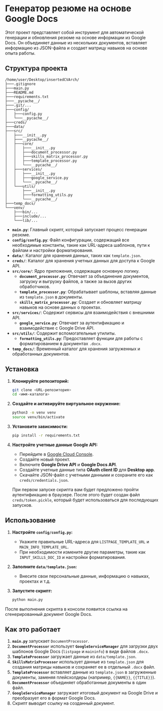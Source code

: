 # Генератор резюме на основе Google Docs

Этот проект представляет собой инструмент для автоматической генерации и обновления резюме на основе информации из Google Docs. Он объединяет данные из нескольких документов, вставляет информацию из JSON-файла и создает матрицу навыков на основе опыта работы.

## Структура проекта

```
/home/user/Desktop/insertedCVArch/
├───.gitignore
├───main.py
├───README.md
├───requirements.txt
├───__pycache__/
├───.git/...
├───config/
│   ├───config.py
│   └───__pycache__/
├───creds/
├───data/
├───src/
│   ├───__init__.py
│   ├───__pycache__/
│   ├───core/
│   │   ├───__init__.py
│   │   ├───document_processor.py
│   │   ├───skills_matrix_processor.py
│   │   ├───template_processor.py
│   │   └───__pycache__/
│   ├───services/
│   │   ├───__init__.py
│   │   ├───google_service.py
│   │   └───__pycache__/
│   └───utils/
│       ├───__init__.py
│       ├───formatting_utils.py
│       └───__pycache__/
├───temp_docs/
└───venv/
    ├───bin/...
    ├───include/...
    └───lib/...
```

- **`main.py`**: Главный скрипт, который запускает процесс генерации резюме.
- **`config/config.py`**: Файл конфигурации, содержащий все необходимые константы, такие как URL-адреса шаблонов, пути к файлам и настройки форматирования.
- **`data/`**: Каталог для хранения данных, таких как `template.json`.
- **`creds/`**: Каталог для хранения учетных данных для доступа к Google API.
- **`src/core/`**: Ядро приложения, содержащее основную логику.
    - **`document_processor.py`**: Отвечает за объединение документов, загрузку и выгрузку файлов, а также за вызов других обработчиков.
    - **`template_processor.py`**: Обрабатывает шаблоны, вставляя данные из `template.json` в документы.
    - **`skills_matrix_processor.py`**: Создает и обновляет матрицу навыков на основе данных о проектах.
- **`src/services/`**: Содержит сервисы для взаимодействия с внешними API.
    - **`google_service.py`**: Отвечает за аутентификацию и взаимодействие с Google Drive API.
- **`src/utils/`**: Содержит вспомогательные утилиты.
    - **`formatting_utils.py`**: Предоставляет функции для работы с форматированием в документах `.docx`.
- **`temp_docs/`**: Временный каталог для хранения загруженных и обработанных документов.

## Установка

1.  **Клонируйте репозиторий:**
    ```bash
    git clone <URL-репозитория>
    cd <имя-каталога>
    ```

2.  **Создайте и активируйте виртуальное окружение:**
    ```bash
    python3 -m venv venv
    source venv/bin/activate
    ```

3.  **Установите зависимости:**
    ```bash
    pip install -r requirements.txt
    ```

4.  **Настройте учетные данные Google API:**
    - Перейдите в [Google Cloud Console](https://console.cloud.google.com/).
    - Создайте новый проект.
    - Включите **Google Drive API** и **Google Docs API**.
    - Создайте учетные данные типа **OAuth client ID** для **Desktop app**.
    - Скачайте JSON-файл с учетными данными и сохраните его как `creds/credentials.json`.

    При первом запуске скрипта вам будет предложено пройти аутентификацию в браузере. После этого будет создан файл `creds/token.pickle`, который будет использоваться для последующих запусков.

## Использование

1.  **Настройте `config/config.py`:**
    - Укажите правильные URL-адреса для `LISTPAGE_TEMPLATE_URL` и `MAIN_INFO_TEMPLATE_URL`.
    - При необходимости измените другие параметры, такие как `INPUT_SKILLS_DOC_ID` и настройки форматирования.

2.  **Заполните `data/template.json`:**
    - Внесите свои персональные данные, информацию о навыках, проектах и т.д.

3.  **Запустите скрипт:**
    ```bash
    python main.py
    ```

После выполнения скрипта в консоли появится ссылка на сгенерированный документ Google Docs.

## Как это работает

1.  **`main.py`** запускает `DocumentProcessor`.
2.  **`DocumentProcessor`** использует **`GoogleServiceManager`** для загрузки двух шаблонов Google Docs (`listpage` и `maininfo`) в виде файлов `.docx`.
3.  **`TemplateProcessor`** загружает данные из `data/template.json`.
4.  **`SkillsMatrixProcessor`** использует данные из `template.json` для создания матрицы навыков и сохраняет ее в отдельный `.docx` файл.
5.  **`TemplateProcessor`** вставляет данные из `template.json` в загруженные документы, заменяя плейсхолдеры (например, `{{NAME}}`, `{{TITLE}}`).
6.  **`DocumentProcessor`** объединяет обработанные документы в один файл.
7.  **`GoogleServiceManager`** загружает итоговый документ на Google Drive и преобразует его в формат Google Docs.
8.  Скрипт выводит ссылку на созданный документ.
